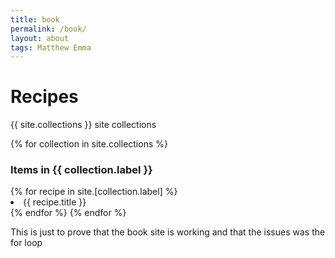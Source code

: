 ```yaml
---
title: book
permalink: /book/
layout: about
tags: Matthew Emma
---
```


<h1>Recipes</h1>
<p>{{ site.collections }} site collections</p>
<div>
{% for collection in site.collections %}
  <h3 class="post-meta">
    Items in {{ collection.label }}
  </h3>
  {% for recipe in site.[collection.label] %}
    <li>{{ recipe.title }}</li>
  {% endfor %}
{% endfor %}
</div>
<p>This is just to prove that the book site is working and that the issues was the for loop</p>
